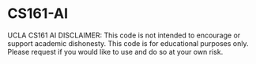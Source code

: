 # CS161-AI
UCLA CS161 AI
DISCLAIMER: This code is not intended to encourage or support academic dishonesty. This code is for educational purposes only. Please request if you would like to use and do so at your own risk.
